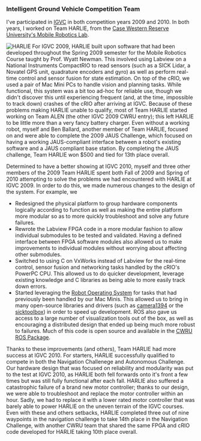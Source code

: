 ### Intelligent Ground Vehicle Competition Team

I've participated in [IGVC](http://www.igvc.org) in both competition years 2009 and 2010. In both years, I worked on Team HARLIE, from the [Case Western Reserve University's Mobile Robotics Lab](http://mobilerobots.case.edu).

![HARLIE](/images/harlie.jpg) For IGVC 2009, HARLIE built upon software that had been developed throughout the Spring 2009 semester for the Mobile Robotics Course taught by Prof. Wyatt Newman. This involved using Labview on a National Instruments CompactRIO to read sensors (such as a SICK Lidar, a Novatel GPS unit, quadrature encoders and gyro) as well as perform real-time control and sensor fusion for state estimation. On top of the cRIO, we used a pair of Mac Mini PCs to handle vision and planning tasks. While functional, this system was a bit too ad-hoc for reliable use, though we didn't discover this until experiencing frequent (and, at the time, impossible to track down) crashes of the cRIO after arriving at IGVC. Because of these problems making HARLIE unable to qualify, most of Team HARLIE started working on Team ALEN (the other IGVC 2009 CWRU entry); this left HARLIE to be little more than a very fancy battery charger. Even without a working robot, myself and Ben Ballard, another member of Team HARLIE, focused on and were able to complete the 2009 JAUS Challenge, which focused on having a working JAUS-compliant interface between a robot's existing software and a JAUS compliant base station. By completing the JAUS challenge, Team HARLIE won $500 and tied for 13th place overall.

Determined to have a better showing at IGVC 2010, myself and three other members of the 2009 Team HARLIE spent both Fall of 2009 and Spring of 2010 attempting to solve the problems we had encountered with HARLIE at IGVC 2009. In order to do this, we made numerous changes to the design of the system. For example, we

* Redesigned the physical platform to group hardware components logically according to function as well as making the entire platform more modular so as to more quickly troubleshoot and solve any future failures. 
* Rewrote the Labview FPGA code in a more modular fashion to allow individual submodules to be tested and validated. Having a defined interface between FPGA software modules also allowed us to make improvements to individual modules without worrying about affecting other submodules.
* Switched to using C on VxWorks instead of Labview for the real-time control, sensor fusion and networking tasks handled by the cRIO's PowerPC CPU. This allowed us to do quicker development, leverage existing knowledge and C libraries as being able to more easily track down errors.
* Started leveraging the [Robot Operating System](http://www.ros.org) for tasks that had previously been handled by our Mac Minis. This allowed us to bring in many open-source libraries and drivers (such as [camera1394](http://www.ros.org/wiki/camera1394) or the [sicktoolbox](http://www.ros.org/wiki/sicktoolbox_wrapper)) in order to speed up development. ROS also gave us access to a large number of visualization tools out of the box, as well as encouraging a distributed design that ended up being much more robust to failures. Much of this code is open source and available in the [CWRU ROS Package](/cwru_ros_pkg).

Thanks to these improvements (and others), Team HARLIE had more success at IGVC 2010. For starters, HARLIE successfully qualified to compete in both the Navigation Challenege and Autonomous Challenge. Our hardware design that was focused on reliability and modularity was put to the test at IGVC 2010, as HARLIE both fell forwards onto it's front a few times but was still fully functional after each fall. HARLIE also suffered a catastrophic failure of a brand new motor controller; thanks to our design, we were able to troubleshoot and replace the motor controller within an hour. Sadly, we had to replace it with a lower rated motor controller that was barely able to power HARLIE on the uneven terrain of the IGVC courses. Even with these and others setbacks, HARLIE completed three out of nine waypoints in the navigation challenge to take 14th place in the Navigation Challenge, with another CWRU team that shared the same FPGA and cRIO code developed for HARLIE taking 10th place overall.
